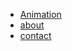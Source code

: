 <!DOCTYPE html>
<html lang="en" dir="ltr">
  <head>
    <meta charset="utf-8">
    <title>Transform Lab</title>
    <link rel="stylesheet" href="main.css">
  </head>
  <body>
        <nav>
        <ul>
          <li><a href="animation-activity/index.html">Animation</a></li>
          <li><a href="#">about</a></li>
          <li><a href="#">contact</a></li>
        </ul>
      </nav>
  </body>
</html>
